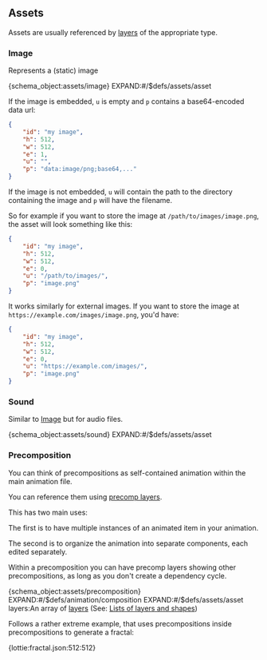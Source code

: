 ## Assets

Assets are usually referenced by [layers](layers.md) of the appropriate type.

### Image

Represents a (static) image

{schema_object:assets/image}
EXPAND:#/$defs/assets/asset

If the image is embedded, `u` is empty and `p` contains a base64-encoded data url:

```json
{
    "id": "my image",
    "h": 512,
    "w": 512,
    "e": 1,
    "u": "",
    "p": "data:image/png;base64,..."
}
```

If the image is not embedded,
`u` will contain the path to the directory containing the image
and `p` will have the filename.

So for example if you want to store the image at `/path/to/images/image.png`,
the asset will look something like this:

```json
{
    "id": "my image",
    "h": 512,
    "w": 512,
    "e": 0,
    "u": "/path/to/images/",
    "p": "image.png"
}
```

It works similarly for external images.
If you want to store the image at `https://example.com/images/image.png`, you'd have:

```json
{
    "id": "my image",
    "h": 512,
    "w": 512,
    "e": 0,
    "u": "https://example.com/images/",
    "p": "image.png"
}
```

### Sound

Similar to [Image](#image) but for audio files.

{schema_object:assets/sound}
EXPAND:#/$defs/assets/asset


### Precomposition

You can think of precompositions as self-contained animation within the main animation file.

You can reference them using [precomp layers](layers.md#precomp-layer).

This has two main uses:

The first is to have multiple instances of an animated item in your animation.

The second is to organize the animation into separate components, each edited separately.

Within a precomposition you can have precomp layers showing other precompositions,
as long as you don't create a dependency cycle.

{schema_object:assets/precomposition}
EXPAND:#/$defs/animation/composition
EXPAND:#/$defs/assets/asset
layers:An array of [layers](layers.md) (See: [Lists of layers and shapes](concepts.md#lists-of-layers-and-shapes))


Follows a rather extreme example, that uses precompositions inside precompositions to generate a fractal:

{lottie:fractal.json:512:512}
